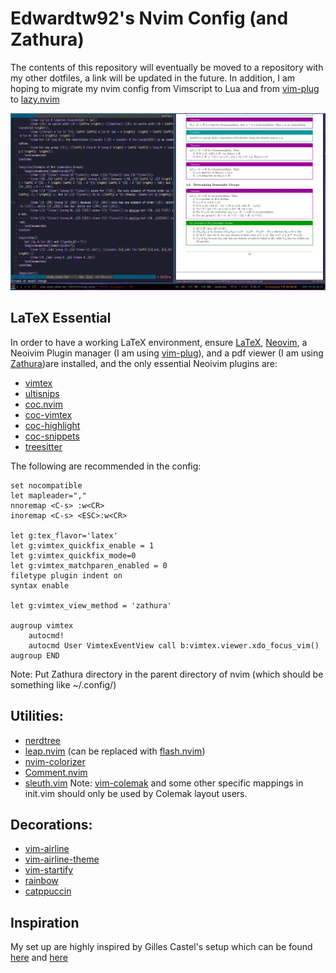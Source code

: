 # Edwardtw92's Nvim Config (and Zathura)
The contents of this repository will eventually be moved to a repository with my other dotfiles, a link will be updated in the future. In addition, I am hoping to migrate my nvim config from Vimscript to Lua and from [vim-plug](https://github.com/junegunn/vim-plug) to [lazy.nvim](https://github.com/folke/flash.nvim)

![Screenshot](https://github.com/Edwardtw92/nvim_dotfile/blob/main/screenshot.jpg)

## LaTeX Essential
In order to have a working LaTeX environment, ensure [LaTeX](https://www.latex-project.org/get/), [Neovim](https://neovim.io/), a Neoivim Plugin manager (I am using [vim-plug](https://github.com/junegunn/vim-plug)), and a pdf viewer (I am using [Zathura](https://pwmt.org/projects/zathura/))are installed, and the only essential Neoivim plugins are:
- [vimtex](https://github.com/lervag/vimtex)
- [ultisnips](https://github.com/SirVer/ultisnips)
- [coc.nvim](https://github.com/neoclide/coc.nvim)
- [coc-vimtex](https://github.com/neoclide/coc-vimtex)
- [coc-highlight](https://github.com/neoclide/coc-highlight)
- [coc-snippets](https://github.com/neoclide/coc-snippets)
- [treesitter](https://github.com/nvim-treesitter/nvim-treesitter)

The following are recommended in the config:
```
set nocompatible
let mapleader=","
nnoremap <C-s> :w<CR>
inoremap <C-s> <ESC>:w<CR>

let g:tex_flavor='latex'
let g:vimtex_quickfix_enable = 1
let g:vimtex_quickfix_mode=0
let g:vimtex_matchparen_enabled = 0
filetype plugin indent on
syntax enable

let g:vimtex_view_method = 'zathura'

augroup vimtex
    autocmd!
    autocmd User VimtexEventView call b:vimtex.viewer.xdo_focus_vim()
augroup END
```

Note: Put Zathura directory in the parent directory of nvim (which should be something like ~/.config/)

## Utilities:
- [nerdtree](https://github.com/preservim/nerdtree)
- [leap.nvim](https://github.com/ggandor/leap.nvim) (can be replaced with [flash.nvim](https://github.com/folke/flash.nvim))
- [nvim-colorizer](https://github.com/norcalli/nvim-colorizer.lua)
- [Comment.nvim](https://github.com/numToStr/Comment.nvim)
- [sleuth.vim](https://github.com/tpope/vim-sleuth)
Note: [vim-colemak](https://github.com/jooize/vim-colemak) and some other specific mappings in init.vim should only be used by Colemak layout users.

## Decorations:
- [vim-airline](https://github.com/vim-airline/vim-airline)
- [vim-airline-theme](https://github.com/vim-airline/vim-airline-themes)
- [vim-startify](https://github.com/mhinz/vim-startify)
- [rainbow](https://github.com/luochen1990/rainbow)
- [catppuccin](https://github.com/catppuccin/nvim)

## Inspiration
My set up are highly inspired by Gilles Castel's setup which can be found [here](https://castel.dev/post/lecture-notes-1/) and [here](https://github.com/gillescastel/latex-snippets)
